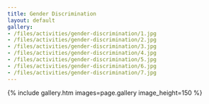 ```yaml
---
title: Gender Discrimination
layout: default
gallery:
- /files/activities/gender-discrimination/1.jpg
- /files/activities/gender-discrimination/2.jpg
- /files/activities/gender-discrimination/3.jpg
- /files/activities/gender-discrimination/4.jpg
- /files/activities/gender-discrimination/5.jpg
- /files/activities/gender-discrimination/6.jpg
- /files/activities/gender-discrimination/7.jpg
---
```

{% include gallery.htm images=page.gallery image_height=150 %}